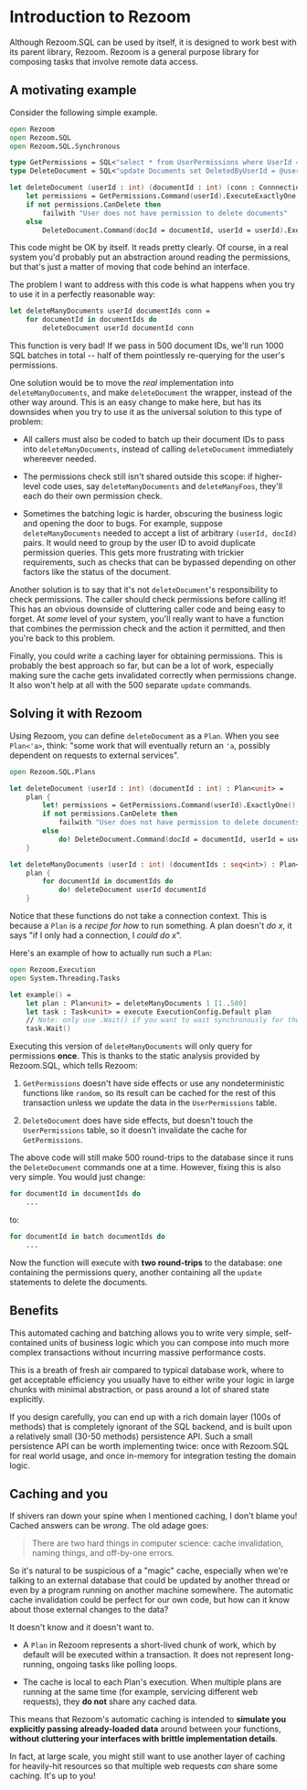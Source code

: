# Introduction to Rezoom

Although Rezoom.SQL can be used by itself, it is designed to work best with its
parent library, Rezoom. Rezoom is a general purpose library for composing tasks
that involve remote data access.

## A motivating example

Consider the following simple example.

```fsharp
open Rezoom
open Rezoom.SQL
open Rezoom.SQL.Synchronous

type GetPermissions = SQL<"select * from UserPermissions where UserId = @userId limit 1">
type DeleteDocument = SQL<"update Documents set DeletedByUserId = @userId where Id = @docId">

let deleteDocument (userId : int) (documentId : int) (conn : ConnnectionContext) =
    let permissions = GetPermissions.Command(userId).ExecuteExactlyOne(conn)
    if not permissions.CanDelete then
        failwith "User does not have permission to delete documents"
    else
        DeleteDocument.Command(docId = documentId, userId = userId).Execute(conn)
```

This code might be OK by itself. It reads pretty clearly. Of course, in a real
system you'd probably put an abstraction around reading the permissions, but
that's just a matter of moving that code behind an interface.

The problem I want to address with this code is what happens when you try to use
it in a perfectly reasonable way:

```fsharp
let deleteManyDocuments userId documentIds conn =
    for documentId in documentIds do
        deleteDocument userId documentId conn
```

This function is very bad! If we pass in 500 document IDs, we'll run 1000 SQL
batches in total -- half of them pointlessly re-querying for the user's
permissions.

One solution would be to move the _real_ implementation into
`deleteManyDocuments`, and make `deleteDocument` the wrapper, instead of the
other way around. This is an easy change to make here, but has its downsides
when you try to use it as the universal solution to this type of problem:

* All callers must also be coded to batch up their document IDs to pass into
  `deleteManyDocuments`, instead of calling `deleteDocument` immediately
  whereever needed.

* The permissions check still isn't shared outside this scope: if higher-level
  code uses, say `deleteManyDocuments` and `deleteManyFoos`, they'll each do
  their own permission check.

* Sometimes the batching logic is harder, obscuring the business logic and
  opening the door to bugs. For example, suppose `deleteManyDocuments` needed to
  accept a list of arbitrary `(userId, docId)` pairs. It would need to group by
  the user ID to avoid duplicate permission queries. This gets more frustrating
  with trickier requirements, such as checks that can be bypassed depending on
  other factors like the status of the document.

Another solution is to say that it's not `deleteDocument`'s responsibility to
check permissions. The caller should check permissions before calling it! This
has an obvious downside of cluttering caller code and being easy to forget. At
*some* level of your system, you'll really want to have a function that combines
the permission check and the action it permitted, and then you're back to this
problem.

Finally, you could write a caching layer for obtaining permissions. This is
probably the best approach so far, but can be a lot of work, especially making
sure the cache gets invalidated correctly when permissions change. It also won't
help at all with the 500 separate `update` commands.

## Solving it with Rezoom

Using Rezoom, you can define `deleteDocument` as a `Plan`. When you see
`Plan<'a>`, think: "some work that will eventually return an `'a`, possibly
dependent on requests to external services".

```fsharp
open Rezoom.SQL.Plans

let deleteDocument (userId : int) (documentId : int) : Plan<unit> =
    plan {
        let! permissions = GetPermissions.Command(userId).ExactlyOne()
        if not permissions.CanDelete then
            failwith "User does not have permission to delete documents"
        else
            do! DeleteDocument.Command(docId = documentId, userId = userId).Plan()
    }

let deleteManyDocuments (userId : int) (documentIds : seq<int>) : Plan<unit> =
    plan {
        for documentId in documentIds do
            do! deleteDocument userId documentId
    }
```

Notice that these functions do not take a connection context. This is because a
`Plan` is a _recipe for how_ to run something. A plan doesn't _do x_, it says
"if I only had a connection, I _could do x_".

Here's an example of how to actually run such a `Plan`:

```fsharp
open Rezoom.Execution
open System.Threading.Tasks

let example() =
    let plan : Plan<unit> = deleteManyDocuments 1 [1..500]
    let task : Task<unit> = execute ExecutionConfig.Default plan
    // Note: only use .Wait() if you want to wait synchronously for the task to finish
    task.Wait()
```

Executing this version of `deleteManyDocuments` will only query for permissions
**once**. This is thanks to the static analysis provided by Rezoom.SQL, which
tells Rezoom:

1. `GetPermissions` doesn't have side effects or use any nondeterministic
   functions like `random`, so its result can be cached for the rest of this
   transaction unless we update the data in the `UserPermissions` table.

2. `DeleteDocument` does have side effects, but doesn't touch the
   `UserPermissions` table, so it doesn't invalidate the cache for
   `GetPermissions`.

The above code will still make 500 round-trips to the database since it runs
the `DeleteDocument` commands one at a time. However, fixing this is also very
simple. You would just change:

```fsharp
for documentId in documentIds do
    ...
```

to:

```fsharp
for documentId in batch documentIds do
    ...
```

Now the function will execute with **two round-trips** to the database: one
containing the permissions query, another containing all the `update` statements
to delete the documents.

## Benefits

This automated caching and batching allows you to write very simple,
self-contained units of business logic which you can compose into much more
complex transactions without incurring massive performance costs.

This is a breath of fresh air compared to typical database work, where to get
acceptable efficiency you usually have to either write your logic in large
chunks with minimal abstraction, or pass around a lot of shared state
explicitly.

If you design carefully, you can end up with a rich domain layer (100s of
methods) that is completely ignorant of the SQL backend, and is built upon a
relatively small (30-50 methods) persistence API. Such a small persistence API
can be worth implementing twice: once with Rezoom.SQL for real world usage, and
once in-memory for integration testing the domain logic.

## Caching and you

If shivers ran down your spine when I mentioned caching, I don't blame you!
Cached answers can be _wrong_. The old adage goes:

> There are two hard things in computer science: cache invalidation, naming
> things, and off-by-one errors.

So it's natural to be suspicious of a "magic" cache, especially when we're
talking to an external database that could be updated by another thread or even
by a program running on another machine somewhere. The automatic cache
invalidation could be perfect for our own code, but how can it know about those
external changes to the data?

It doesn't know and it doesn't want to.

* A `Plan` in Rezoom represents a short-lived chunk of work, which by default
  will be executed within a transaction. It does not represent long-running,
  ongoing tasks like polling loops.

* The cache is local to each Plan's execution. When multiple plans are running
  at the same time (for example, servicing different web requests), they **do
  not** share any cached data.

This means that Rezoom's automatic caching is intended to **simulate you
explicitly passing already-loaded data** around between your functions,
**without cluttering your interfaces with brittle implementation details**.

In fact, at large scale, you might still want to use another layer of caching
for heavily-hit resources so that multiple web requests _can_ share some
caching. It's up to you!
